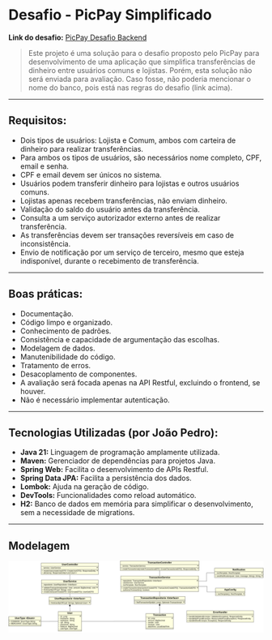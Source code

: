 # Desafio - PicPay Simplificado

**Link do desafio:** [PicPay Desafio Backend](https://github.com/PicPay/picpay-desafio-backend)

> Este projeto é uma solução para o desafio proposto pelo PicPay para desenvolvimento de uma aplicação que simplifica transferências de dinheiro entre usuários comuns e lojistas. Porém, esta solução não será enviada para avaliação. Caso fosse, não poderia mencionar o nome do banco, pois está nas regras do desafio (link acima).

---

## Requisitos:

- Dois tipos de usuários: Lojista e Comum, ambos com carteira de dinheiro para realizar transferências.
- Para ambos os tipos de usuários, são necessários nome completo, CPF, email e senha.
- CPF e email devem ser únicos no sistema.
- Usuários podem transferir dinheiro para lojistas e outros usuários comuns.
- Lojistas apenas recebem transferências, não enviam dinheiro.
- Validação do saldo do usuário antes da transferência.
- Consulta a um serviço autorizador externo antes de realizar transferência.
- As transferências devem ser transações reversíveis em caso de inconsistência.
- Envio de notificação por um serviço de terceiro, mesmo que esteja indisponível, durante o recebimento de transferência.

---

## Boas práticas:

- Documentação.
- Código limpo e organizado.
- Conhecimento de padrões.
- Consistência e capacidade de argumentação das escolhas.
- Modelagem de dados.
- Manutenibilidade do código.
- Tratamento de erros.
- Desacoplamento de componentes.
- A avaliação será focada apenas na API Restful, excluindo o frontend, se houver.
- Não é necessário implementar autenticação.

---

## Tecnologias Utilizadas (por João Pedro):

- **Java 21:** Linguagem de programação amplamente utilizada.
- **Maven:** Gerenciador de dependências para projetos Java.
- **Spring Web:** Facilita o desenvolvimento de APIs Restful.
- **Spring Data JPA:** Facilita a persistência dos dados.
- **Lombok:** Ajuda na geração de código.
- **DevTools:** Funcionalidades como reload automático.
- **H2:** Banco de dados em memória para simplificar o desenvolvimento, sem a necessidade de migrations.

---

## Modelagem

![uml.png](modelagem.png)
